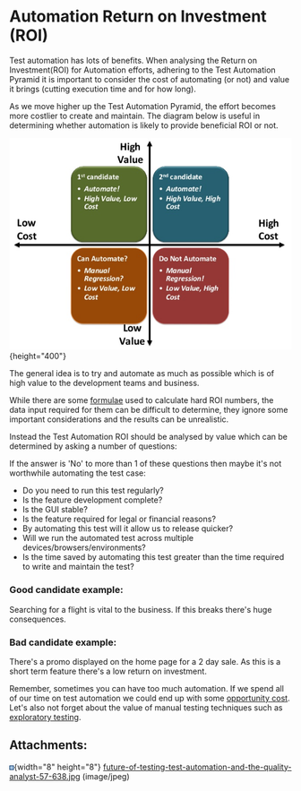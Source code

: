# Automation Return on Investment (ROI)

Test automation has lots of benefits. When analysing the Return on
Investment(ROI) for Automation efforts, adhering to the Test Automation
Pyramid it is important to consider the cost of automating (or not) and
value it brings (cutting execution time and for how long).

As we move higher up the Test Automation Pyramid, the effort becomes
more costlier to create and maintain. The diagram below is useful in
determining whether automation is likely to provide beneficial ROI or
not.

  

![](attachments/119669966/119674171.jpg){height="400"}

The general idea is to try and automate as much as possible which is of
high value to the development teams and business.

While there are some
[formulae](https://smartbear.com/resources/ebooks/6-ways-to-measure-the-roi-of-automated-testing/)
used to calculate hard ROI numbers, the data input required for them can
be difficult to determine, they ignore some important considerations and
the results can be unrealistic.

Instead the Test Automation ROI should be analysed by value which can be
determined by asking a number of questions:

If the answer is 'No' to more than 1 of these questions then maybe it's
not worthwhile automating the test case:

-   Do you need to run this test regularly?
-   Is the feature development complete?
-   Is the GUI stable?
-   Is the feature required for legal or financial reasons? 
-   By automating this test will it allow us to release quicker?
-   Will we run the automated test across multiple
    devices/browsers/environments?
-   Is the time saved by automating this test greater than the time
    required to write and maintain the test?

### Good candidate example:

Searching for a flight is vital to the business. If this breaks there's
huge consequences.

### Bad candidate example:

There's a promo displayed on the home page for a 2 day sale. As this is
a short term feature there's a low return on investment.

  

Remember, sometimes you can have too much automation. If we spend all of
our time on test automation we could end up with some [opportunity
cost](https://en.wikipedia.org/wiki/Opportunity_cost). Let's also not
forget about the value of manual testing techniques such as [exploratory
testing](http://www.satisfice.com/articles/what_is_et.shtml).

## Attachments:

![](images/icons/bullet_blue.gif){width="8" height="8"}
[future-of-testing-test-automation-and-the-quality-analyst-57-638.jpg](attachments/119669966/119674171.jpg)
(image/jpeg)  
